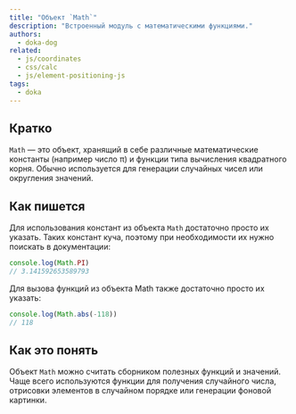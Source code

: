 ```yaml
---
title: "Объект `Math`"
description: "Встроенный модуль с математическими функциями."
authors:
  - doka-dog
related:
  - js/coordinates
  - css/calc
  - js/element-positioning-js
tags:
  - doka
---
```


## Кратко

`Math` — это объект, хранящий в себе различные математические константы (например число π) и функции типа вычисления квадратного корня. Обычно используется для генерации случайных чисел или округления значений.

## Как пишется

Для использования констант из объекта `Math` достаточно просто их указать. Таких констант куча, поэтому при необходимости их нужно поискать в документации:

```js
console.log(Math.PI)
// 3.141592653589793
```

Для вызова функций из объекта Math также достаточно просто их указать:

```js
console.log(Math.abs(-118))
// 118
```

## Как это понять

Объект `Math` можно считать сборником полезных функций и значений. Чаще всего используются функции для получения случайного числа, отрисовки элементов в случайном порядке или генерации фоновой картинки.
